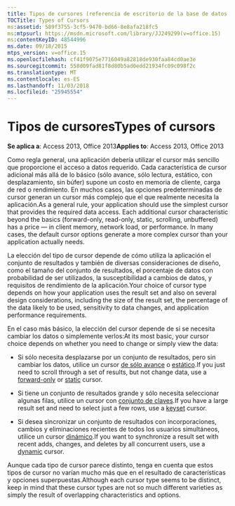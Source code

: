 ```yaml
---
title: Tipos de cursores (referencia de escritorio de la base de datos de Access)
TOCTitle: Types of Cursors
ms:assetid: 589f3755-3cf5-9470-bd66-8e8afa218fc5
ms:mtpsurl: https://msdn.microsoft.com/library/JJ249299(v=office.15)
ms:contentKeyID: 48544996
ms.date: 09/18/2015
mtps_version: v=office.15
ms.openlocfilehash: cf41f9075e7716049a82818de930faa84cd0ae3e
ms.sourcegitcommit: 558d09fad81f8d80b5ad0edd21934fc09c098f2c
ms.translationtype: MT
ms.contentlocale: es-ES
ms.lasthandoff: 11/03/2018
ms.locfileid: "25945554"
---
```

# <a name="types-of-cursors"></a><span data-ttu-id="7c2d8-102">Tipos de cursores</span><span class="sxs-lookup"><span data-stu-id="7c2d8-102">Types of cursors</span></span>


<span data-ttu-id="7c2d8-103">**Se aplica a**: Access 2013, Office 2013</span><span class="sxs-lookup"><span data-stu-id="7c2d8-103">**Applies to**: Access 2013, Office 2013</span></span>

<span data-ttu-id="7c2d8-p101">Como regla general, una aplicación debería utilizar el cursor más sencillo que proporcione el acceso a datos requerido. Cada característica de cursor adicional más allá de lo básico (sólo avance, sólo lectura, estático, con desplazamiento, sin búfer) supone un costo en memoria de cliente, carga de red o rendimiento. En muchos casos, las opciones predeterminadas de cursor generan un cursor más complejo que el que realmente necesita la aplicación.</span><span class="sxs-lookup"><span data-stu-id="7c2d8-p101">As a general rule, your application should use the simplest cursor that provides the required data access. Each additional cursor characteristic beyond the basics (forward-only, read-only, static, scrolling, unbuffered) has a price — in client memory, network load, or performance. In many cases, the default cursor options generate a more complex cursor than your application actually needs.</span></span>

<span data-ttu-id="7c2d8-107">La elección del tipo de cursor depende de cómo utiliza la aplicación el conjunto de resultados y también de diversas consideraciones de diseño, como el tamaño del conjunto de resultados, el porcentaje de datos con probabilidad de ser utilizados, la susceptibilidad a cambios de datos, y requisitos de rendimiento de la aplicación.</span><span class="sxs-lookup"><span data-stu-id="7c2d8-107">Your choice of cursor type depends on how your application uses the result set and also on several design considerations, including the size of the result set, the percentage of the data likely to be used, sensitivity to data changes, and application performance requirements.</span></span>

<span data-ttu-id="7c2d8-108">En el caso más básico, la elección del cursor depende de si se necesita cambiar los datos o simplemente verlos:</span><span class="sxs-lookup"><span data-stu-id="7c2d8-108">At its most basic, your cursor choice depends on whether you need to change or simply view the data:</span></span>

  - <span data-ttu-id="7c2d8-109">Si sólo necesita desplazarse por un conjunto de resultados, pero sin cambiar los datos, utilice un cursor [de sólo avance](forward-only-cursors.md) o [estático](static-cursors.md).</span><span class="sxs-lookup"><span data-stu-id="7c2d8-109">If you just need to scroll through a set of results, but not change data, use a [forward-only](forward-only-cursors.md) or [static](static-cursors.md) cursor.</span></span>

  - <span data-ttu-id="7c2d8-110">Si tiene un conjunto de resultados grande y sólo necesita seleccionar algunas filas, utilice un cursor con [conjunto de claves](keyset-cursors.md).</span><span class="sxs-lookup"><span data-stu-id="7c2d8-110">If you have a large result set and need to select just a few rows, use a [keyset](keyset-cursors.md) cursor.</span></span>

  - <span data-ttu-id="7c2d8-111">Si desea sincronizar un conjunto de resultados con incorporaciones, cambios y eliminaciones recientes de todos los usuarios simultáneos, utilice un cursor [dinámico](dynamic-cursors.md).</span><span class="sxs-lookup"><span data-stu-id="7c2d8-111">If you want to synchronize a result set with recent adds, changes, and deletes by all concurrent users, use a [dynamic](dynamic-cursors.md) cursor.</span></span>

<span data-ttu-id="7c2d8-112">Aunque cada tipo de cursor parece distinto, tenga en cuenta que estos tipos de cursor no varían mucho más que en el resultado de características y opciones superpuestas.</span><span class="sxs-lookup"><span data-stu-id="7c2d8-112">Although each cursor type seems to be distinct, keep in mind that these cursor types are not so much different varieties as simply the result of overlapping characteristics and options.</span></span>

